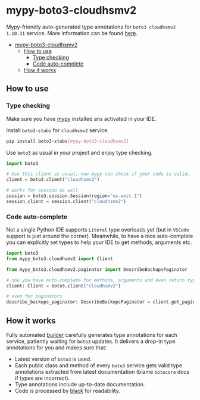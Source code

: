 # mypy-boto3-cloudhsmv2

Mypy-friendly auto-generated type annotations for `boto3 cloudhsmv2 1.10.31` service.
More information can be found [here](https://github.com/vemel/mypy_boto3).

- [mypy-boto3-cloudhsmv2](#mypy-boto3-cloudhsmv2)
  - [How to use](#how-to-use)
    - [Type checking](#type-checking)
    - [Code auto-complete](#code-auto-complete)
  - [How it works](#how-it-works)

## How to use

### Type checking

Make sure you have [mypy](https://github.com/python/mypy) installed ans activated in your IDE.

Install `boto3-stubs` for `cloudhsmv2` service.

```bash
pip install boto3-stubs[mypy-boto3-cloudhsmv2]
```

Use `boto3` as usual in your project and enjoy type checking.

```python
import boto3

# Use this client as usual, now mypy can check if your code is valid.
client = boto3.client("cloudhsmv2")

# works for session as well
session = boto3.session.Session(region="us-west-1")
session_client = session.client("cloudhsmv2")

```

### Code auto-complete

Not a single Python IDE supports `Literal` type overloads yet (but in `VSCode` support is just around the corner).
Meanwhile, to have a nice auto-complete you can explicitly set types to help your IDE to get methods, arguments etc.

```python
import boto3
from mypy_boto3.cloudhsmv2 import Client

from mypy_boto3.cloudhsmv2.paginator import DescribeBackupsPaginator

# now you have auto-complete for methods, arguments and even return types
client: Client = boto3.client("cloudhsmv2")

# even for paginators
describe_backups_paginator: DescribeBackupsPaginator = client.get_paginator("describe_backups")
```

## How it works

Fully automated [builder](https://github.com/vemel/mypy_boto3) carefully generates
type annotations for each service, patiently waiting for `boto3` updates. It delivers
a drop-in type annotations for you and makes sure that:

- Latest version of `boto3` is used.
- Each public class and method of every `boto3` service gets valid type annotations
  extracted from latest documentation (blame `botocore` docs if types are incorrect).
- Type annotations include up-to-date documentation.
- Code is processed by [black](https://github.com/psf/black) for readability.